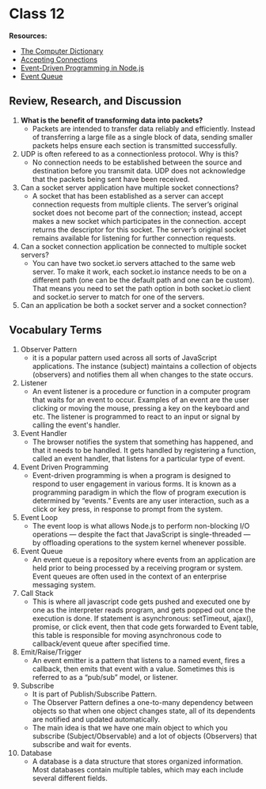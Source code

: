 # Class 12

**Resources:**

- [The Computer Dictionary](https://techterms.com/definition/packet)
- [Accepting Connections](https://www.gnu.org/software/libc/manual/html_node/Accepting-Connections.html)
- [Event-Driven Programming in Node.js](https://www.digitalocean.com/community/tutorials/nodejs-event-driven-programming)
- [Event Queue](https://www.techopedia.com/definition/24963/event-queue)

## Review, Research, and Discussion

1. **What is the benefit of transforming data into packets?**
    - Packets are intended to transfer data reliably and efficiently. Instead of transferring a large file as a single block of data, sending smaller packets helps ensure each section is transmitted successfully. 
2. UDP is often refereed to as a connectionless protocol. Why is this?
    - No connection needs to be established between the source and destination before you transmit data. UDP does not acknowledge that the packets being sent have been received.
3. Can a socket server application have multiple socket connections?
    - A socket that has been established as a server can accept connection requests from multiple clients. The server’s original socket does not become part of the connection; instead, accept makes a new socket which participates in the connection. accept returns the descriptor for this socket. The server’s original socket remains available for listening for further connection requests.
4. Can a socket connection application be connected to multiple socket servers?
    - You can have two socket.io servers attached to the same web server. To make it work, each socket.io instance needs to be on a different path (one can be the default path and one can be custom). That means you need to set the path option in both socket.io client and socket.io server to match for one of the servers.
5. Can an application be both a socket server and a socket connection?

## Vocabulary Terms

1. Observer Pattern
    - it is a popular pattern used across all sorts of JavaScript applications. The instance (subject) maintains a collection of objects (observers) and notifies them all when changes to the state occurs. 
2. Listener
    - An event listener is a procedure or function in a computer program that waits for an event to occur. Examples of an event are the user clicking or moving the mouse, pressing a key on the keyboard and etc. The listener is programmed to react to an input or signal by calling the event's handler.
3. Event Handler
    - The browser notifies the system that something has happened, and that it needs to be handled. It gets handled by registering a function, called an event handler, that listens for a particular type of event.
4. Event Driven Programming
    - Event-driven programming is when a program is designed to respond to user engagement in various forms. It is known as a programming paradigm in which the flow of program execution is determined by “events.” Events are any user interaction, such as a click or key press, in response to prompt from the system.
5. Event Loop
    - The event loop is what allows Node.js to perform non-blocking I/O operations — despite the fact that JavaScript is single-threaded — by offloading operations to the system kernel whenever possible.
6. Event Queue
    - An event queue is a repository where events from an application are held prior to being processed by a receiving program or system. Event queues are often used in the context of an enterprise messaging system.
7. Call Stack
    - This is where all javascript code gets pushed and executed one by one as the interpreter reads program, and gets popped out once the execution is done. If statement is asynchronous: setTimeout, ajax(), promise, or click event, then that code gets forwarded to Event table, this table is responsible for moving asynchronous code to callback/event queue after specified time.
8. Emit/Raise/Trigger
    - An event emitter is a pattern that listens to a named event, fires a callback, then emits that event with a value. Sometimes this is referred to as a “pub/sub” model, or listener.
9. Subscribe
    - It is part of Publish/Subscribe Pattern. 
    - The Observer Pattern defines a one-to-many dependency between objects so that when one object changes state, all of its dependents are notified and updated automatically.
    - The main idea is that we have one main object to which you subscribe (Subject/Observable) and a lot of objects (Observers) that subscribe and wait for events.
10. Database
    - A database is a data structure that stores organized information. Most databases contain multiple tables, which may each include several different fields. 